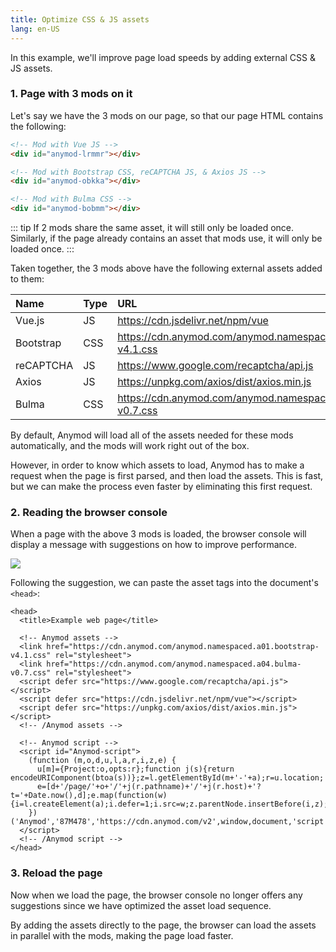 ```yaml
---
title: Optimize CSS & JS assets
lang: en-US
---
```


In this example, we'll improve page load speeds by adding external CSS & JS assets.

### 1. Page with 3 mods on it

Let's say we have the 3 mods on our page, so that our page HTML contains the following:

```html
<!-- Mod with Vue JS -->
<div id="anymod-lrmmr"></div>

<!-- Mod with Bootstrap CSS, reCAPTCHA JS, & Axios JS -->
<div id="anymod-obkka"></div>

<!-- Mod with Bulma CSS -->
<div id="anymod-bobmm"></div>
```

::: tip
If 2 mods share the same asset, it will still only be loaded once. Similarly, if the page already contains an asset that mods use, it will only be loaded once.
:::

Taken together, the 3 mods above have the following external assets added to them:

| Name | Type | URL |
|:---- |:---- |:--- |
| Vue.js | JS | https://cdn.jsdelivr.net/npm/vue |
| Bootstrap | CSS | https://cdn.anymod.com/anymod.namespaced.a01.bootstrap-v4.1.css |
| reCAPTCHA | JS | https://www.google.com/recaptcha/api.js |
| Axios | JS | https://unpkg.com/axios/dist/axios.min.js |
| Bulma | CSS | https://cdn.anymod.com/anymod.namespaced.a04.bulma-v0.7.css |

By default, Anymod will load all of the assets needed for these mods automatically, and the mods will work right out of the box.

However, in order to know which assets to load, Anymod has to make a request when the page is first parsed, and then load the assets.  This is fast, but we can make the process even faster by eliminating this first request.

### 2. Reading the browser console

When a page with the above 3 mods is loaded, the browser console will display a message with suggestions on how to improve performance.

<img src="https://res.cloudinary.com/component/image/upload/v1537308861/optimize-01_eiuyj1.png">

Following the suggestion, we can paste the asset tags into the document's `<head>`:

```html{4-10}
<head>
  <title>Example web page</title>

  <!-- Anymod assets -->
  <link href="https://cdn.anymod.com/anymod.namespaced.a01.bootstrap-v4.1.css" rel="stylesheet">
  <link href="https://cdn.anymod.com/anymod.namespaced.a04.bulma-v0.7.css" rel="stylesheet">
  <script defer src="https://www.google.com/recaptcha/api.js"></script>
  <script defer src="https://cdn.jsdelivr.net/npm/vue"></script>
  <script defer src="https://unpkg.com/axios/dist/axios.min.js"></script>
  <!-- /Anymod assets -->

  <!-- Anymod script -->
  <script id="Anymod-script">
    (function (m,o,d,u,l,a,r,i,z,e) {
      u[m]={Project:o,opts:r};function j(s){return encodeURIComponent(btoa(s))};z=l.getElementById(m+'-'+a);r=u.location;
      e=[d+'/page/'+o+'/'+j(r.pathname)+'/'+j(r.host)+'?t='+Date.now(),d];e.map(function(w){i=l.createElement(a);i.defer=1;i.src=w;z.parentNode.insertBefore(i,z);});
    })('Anymod','87M478','https://cdn.anymod.com/v2',window,document,'script');
  </script>
  <!-- /Anymod script -->
</head>
```

### 3. Reload the page

Now when we load the page, the browser console no longer offers any suggestions since we have optimized the asset load sequence. 

By adding the assets directly to the page, the browser can load the assets in parallel with the mods, making the page load faster.

